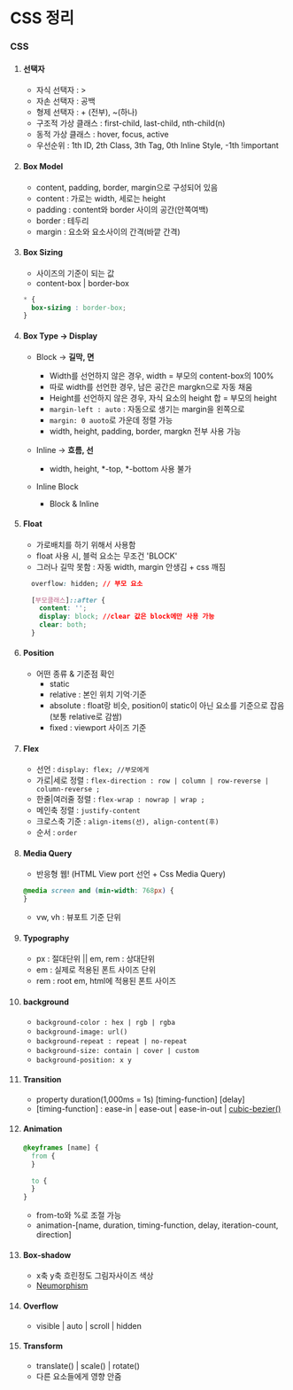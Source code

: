# CSS 정리

### CSS

1. #### 선택자
    - 자식 선택자 : >
    - 자손 선택자 : 공백
    - 형제 선택자 : + (전부), ~(하나)
    - 구조적 가상 클래스 : first-child, last-child, nth-child(n)
    - 동적 가상 클래스 : hover, focus, active
    - 우선순위 : 1th ID, 2th Class, 3th Tag, 0th Inline Style, -1th !important
    
2. #### Box Model
    - content, padding, border, margin으로 구성되어 있음
    - content : 가로는 width, 세로는 height
    - padding : content와 border 사이의 공간(안쪽여백)
    - border : 테두리
    - margin : 요소와 요소사이의 간격(바깥 간격)
    
3. #### Box Sizing
    - 사이즈의 기준이 되는 값
    - content-box | border-box
    
    ```css
    * {
      box-sizing : border-box;
    }
    ```
 
4. #### Box Type -> Display
    - Block -> **길막, 면**
        - Width를 선언하지 않은 경우, width = 부모의 content-box의 100%
        - 따로 width를 선언한 경우, 남은 공간은 margkn으로 자동 채움
        - Height를 선언하지 않은 경우, 자식 요소의 height 합 = 부모의 height
        - `margin-left : auto` : 자동으로 생기는 margin을 왼쪽으로
        - `margin: 0 auoto`로 가운데 정렬 가능
        - width, height, padding, border, margkn 전부 사용 가능
        
    - Inline -> **흐름, 선**
        - width, height, *-top, *-bottom 사용 불가
        
    - Inline Block
        - Block & Inline
        
5. #### Float
    - 가로배치를 하기 위해서 사용함
    - float 사용 시, 블럭 요소는 무조건 'BLOCK' 
    - 그러나 길막 못함 : 자동 width, margin 안생김 + css 깨짐
    ```css
      overflow: hidden; // 부모 요소
      
      [부모클래스]::after {
        content: '';
        display: block; //clear 값은 block에만 사용 가능
        clear: both;
      }
    ```
   
6. #### Position
    - 어떤 종류 & 기준점 확인
        - static 
        - relative : 본인 위치 기억·기준
        - absolute : float랑 비슷, position이 static이 아닌 요소를 기준으로 잡음 (보통 relative로 감쌈)
        - fixed : viewport 사이즈 기준
        
7. #### Flex
    - 선언 : `display: flex; //부모에게 `
    - 가로|세로 정렬 : `flex-direction : row | column | row-reverse | column-reverse ;`
    - 한줄|여러줄 정렬 : `flex-wrap : nowrap | wrap ;`
    - 메인축 정렬 : `justify-content`
    - 크로스축 기준 : `align-items(선), align-content(후)`
    - 순서 : `order`
    
8. #### Media Query
    - 반응형 웹! (HTML View port 선언 + Css Media Query)
    ```css
    @media screen and (min-width: 768px) {
    }
    ```
    - vw, vh : 뷰포트 기준 단위
    
9. #### Typography
    - px : 절대단위 || em, rem : 상대단위
    - em : 실제로 적용된 폰트 사이즈 단위
    - rem : root em, html에 적용된 폰트 사이즈 
    
10. #### background
    - `background-color : hex | rgb | rgba `
    - `background-image: url() `
    - `background-repeat : repeat | no-repeat `
    - `background-size: contain | cover | custom `
    - `background-position: x y `
    
11. #### Transition
    - property duration(1,000ms = 1s) [timing-function] [delay]
    - [timing-function] : ease-in | ease-out | ease-in-out | [cubic-bezier()](https://cubic-bezier.com/#.17,.67,.83,.67)
    
12. #### Animation
    ```css
    @keyframes [name] {
      from {
      }
      
      to {
      }
    }
    ```
    - from-to와 %로 조절 가능
    - animation-[name, duration, timing-function, delay, iteration-count, direction]
    
13. #### Box-shadow
    - x축 y축 흐린정도 그림자사이즈 색상
    - [Neumorphism](https://neumorphism.io/#55b9f3)
    
14. #### Overflow
    - visible | auto | scroll | hidden
    
15. #### Transform
    - translate() | scale() | rotate()
    - 다른 요소들에게 영향 안줌
